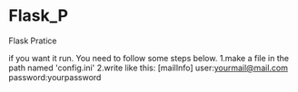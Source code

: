 # Flask_P
Flask Pratice

if you want it run.
You need to follow some steps below.
1.make a file in the path named 'config.ini'
2.write like this:
  [mailInfo]
  user:yourmail@mail.com
  password:yourpassword
  
  

